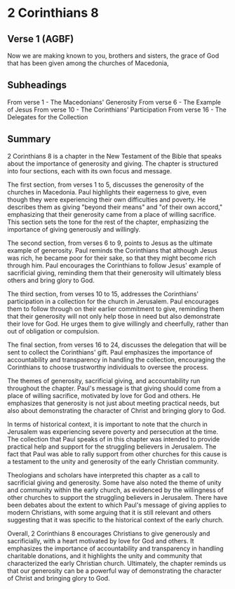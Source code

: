 # 2 Corinthians 8

## Verse 1 (AGBF)

Now we are making known to you, brothers and sisters, the grace of God that has been given among the churches of Macedonia,

## Subheadings

From verse 1 - The Macedonians' Generosity
From verse 6 - The Example of Jesus
From verse 10 - The Corinthians' Participation
From verse 16 - The Delegates for the Collection

## Summary

2 Corinthians 8 is a chapter in the New Testament of the Bible that speaks about the importance of generosity and giving. The chapter is structured into four sections, each with its own focus and message.

The first section, from verses 1 to 5, discusses the generosity of the churches in Macedonia. Paul highlights their eagerness to give, even though they were experiencing their own difficulties and poverty. He describes them as giving "beyond their means" and "of their own accord," emphasizing that their generosity came from a place of willing sacrifice. This section sets the tone for the rest of the chapter, emphasizing the importance of giving generously and willingly.

The second section, from verses 6 to 9, points to Jesus as the ultimate example of generosity. Paul reminds the Corinthians that although Jesus was rich, he became poor for their sake, so that they might become rich through him. Paul encourages the Corinthians to follow Jesus' example of sacrificial giving, reminding them that their generosity will ultimately bless others and bring glory to God.

The third section, from verses 10 to 15, addresses the Corinthians' participation in a collection for the church in Jerusalem. Paul encourages them to follow through on their earlier commitment to give, reminding them that their generosity will not only help those in need but also demonstrate their love for God. He urges them to give willingly and cheerfully, rather than out of obligation or compulsion.

The final section, from verses 16 to 24, discusses the delegation that will be sent to collect the Corinthians' gift. Paul emphasizes the importance of accountability and transparency in handling the collection, encouraging the Corinthians to choose trustworthy individuals to oversee the process.

The themes of generosity, sacrificial giving, and accountability run throughout the chapter. Paul's message is that giving should come from a place of willing sacrifice, motivated by love for God and others. He emphasizes that generosity is not just about meeting practical needs, but also about demonstrating the character of Christ and bringing glory to God.

In terms of historical context, it is important to note that the church in Jerusalem was experiencing severe poverty and persecution at the time. The collection that Paul speaks of in this chapter was intended to provide practical help and support for the struggling believers in Jerusalem. The fact that Paul was able to rally support from other churches for this cause is a testament to the unity and generosity of the early Christian community.

Theologians and scholars have interpreted this chapter as a call to sacrificial giving and generosity. Some have also noted the theme of unity and community within the early church, as evidenced by the willingness of other churches to support the struggling believers in Jerusalem. There have been debates about the extent to which Paul's message of giving applies to modern Christians, with some arguing that it is still relevant and others suggesting that it was specific to the historical context of the early church.

Overall, 2 Corinthians 8 encourages Christians to give generously and sacrificially, with a heart motivated by love for God and others. It emphasizes the importance of accountability and transparency in handling charitable donations, and it highlights the unity and community that characterized the early Christian church. Ultimately, the chapter reminds us that our generosity can be a powerful way of demonstrating the character of Christ and bringing glory to God.